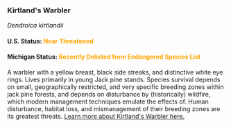 <h3>Kirtland's Warbler</h3>
<i>Dendroica kirtlandii</i>
<h4>U.S. Status: <span style="color:orange;">Near Threatened</span></h4>
<h4>Michigan Status: <span style="color:orange;">Recently Delisted from Endangered Species List</span></h4>
<p>
A warbler with a yellow breast, black side streaks, and distinctive white eye rings. Lives primarily in young Jack pine stands.
Species survival depends on small, geographically restricted, and very specific breeding zones within jack pine forests, and depends on disturbance by (historically) wildfire, which modern management techniques emulate the effects of. Human disturbance, habitat loss, and mismanagement of their breeding zones are its greatest threats. <a href="https://www.fws.gov/midwest/endangered/birds/Kirtland/index.html">Learn more about Kirtland's Warbler here.</a>
</p>